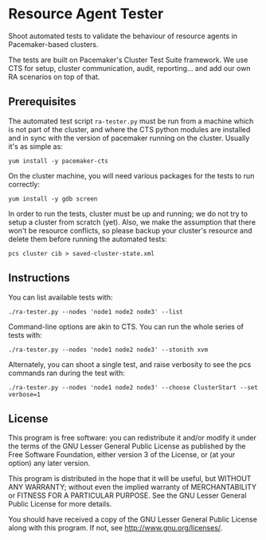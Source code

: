 # Resource Agent Tester

Shoot automated tests to validate the behaviour of resource agents
in Pacemaker-based clusters.

The tests are built on Pacemaker's Cluster Test Suite framework.
We use CTS for setup, cluster communication, audit, reporting...
and add our own RA scenarios on top of that.


## Prerequisites

The automated test script `ra-tester.py` must be run from a
machine which is not part of the cluster, and where the CTS python
modules are installed and in sync with the version of pacemaker
running on the cluster. Usually it's as simple as:

    yum install -y pacemaker-cts

On the cluster machine, you will need various packages for the tests
to run correctly:

    yum install -y gdb screen

In order to run the tests, cluster must be up and running;
we do not try to setup a cluster from scratch (yet). Also, we make
the assumption that there won't be resource conflicts, so please
backup your cluster's resource and delete them before running the
automated tests:

    pcs cluster cib > saved-cluster-state.xml


## Instructions

You can list available tests with:

    ./ra-tester.py --nodes 'node1 node2 node3' --list
    
Command-line options are akin to CTS. You can run the whole series of
tests with:

    ./ra-tester.py --nodes 'node1 node2 node3' --stonith xvm

Alternately, you can shoot a single test, and raise verbosity to
see the pcs commands ran during the test with:

    ./ra-tester.py --nodes 'node1 node2 node3' --choose ClusterStart --set verbose=1


## License

This program is free software: you can redistribute it and/or modify
it under the terms of the GNU Lesser General Public License as
published by the Free Software Foundation, either version 3 of the
License, or (at your option) any later version.

This program is distributed in the hope that it will be useful, but
WITHOUT ANY WARRANTY; without even the implied warranty of
MERCHANTABILITY or FITNESS FOR A PARTICULAR PURPOSE. See the GNU
Lesser General Public License for more details.

You should have received a copy of the GNU Lesser General Public
License along with this program. If not, see
<http://www.gnu.org/licenses/>.
